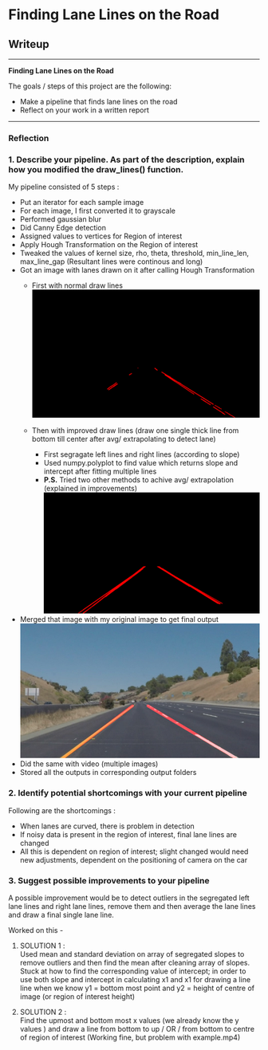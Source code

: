 # **Finding Lane Lines on the Road** 

## Writeup
---

**Finding Lane Lines on the Road**

The goals / steps of this project are the following:
* Make a pipeline that finds lane lines on the road
* Reflect on your work in a written report


[//]: # (Image References)

[image1]: ./test_images_output/test_region_area.png "REGION OF INTEREST"
[image2]: ./test_images_output/solidYellowCurve2_out.png "LANE DETECTION"
[image3]: ./test_images_output/test.png "LANE DETECTION"

---

### Reflection

### 1. Describe your pipeline. As part of the description, explain how you modified the draw_lines() function.

My pipeline consisted of 5 steps :  

- Put an iterator for each sample image
- For each image, I first converted it to grayscale
- Performed gaussian blur
- Did Canny Edge detection
- Assigned values to vertices for Region of interest
- Apply Hough Transformation on the Region of interest
- Tweaked the values of kernel size, rho, theta, threshold, min_line_len, max_line_gap (Resultant lines were continous and long)
- Got an image with lanes drawn on it after calling Hough Transformation
	-  First with normal draw lines
![alt text][image1]

	-  Then with improved draw lines (draw one single thick line from bottom till center after avg/ extrapolating to detect lane)    
		-  First segragate left lines and right lines (according to slope)       
		-  Used numpy.polyplot to find value which returns slope and intercept after fitting multiple lines   
		-  **P.S.** Tried two other methods to achive avg/ extrapolation (explained in improvements)   
![alt text][image3]
- Merged that image with my original image to get final output
![alt text][image2]
- Did the same with video (multiple images)
- Stored all the outputs in corresponding output folders




### 2. Identify potential shortcomings with your current pipeline


Following are the shortcomings :  
- When lanes are curved, there is problem in detection
- If noisy data is present in the region of interest, final lane lines are changed
- All this is dependent on region of interest; slight changed would need new adjustments, dependent on the positioning of camera on the car


### 3. Suggest possible improvements to your pipeline

A possible improvement would be to detect outliers in the segregated left lane lines and right lane lines, remove them and then average the lane lines and draw a final single lane line.

Worked on this - 

1. SOLUTION 1 :    
Used mean and standard deviation on array of segregated slopes to remove outliers and then find the mean after cleaning array of slopes. Stuck at how to find the corresponding value of intercept; in order to use both slope and intercept in calculating x1 and x1 for drawing a line line when we know y1 = bottom most point and y2 = height of centre of image (or region of interest height)

2. SOLUTION 2 :    
Find the upmost and bottom most x values (we already know the y values ) and draw a line from bottom to up / OR / from bottom to centre of region of interest
   (Working fine, but problem with example.mp4)
